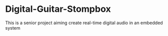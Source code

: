 # Digital-Guitar-Stompbox
This is a senior project aiming create real-time digital audio in an embedded system
